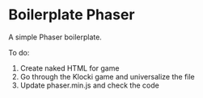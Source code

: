 # Boilerplate Phaser

A simple Phaser boilerplate.


To do:

1. Create naked HTML for game
2. Go through the Klocki game and universalize the file
3. Update phaser.min.js and check the code
